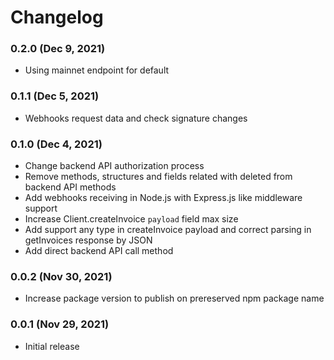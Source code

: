 # Changelog

### 0.2.0 (Dec 9, 2021)

- Using mainnet endpoint for default

### 0.1.1 (Dec 5, 2021)

- Webhooks request data and check signature changes

### 0.1.0 (Dec 4, 2021)

- Change backend API authorization process
- Remove methods, structures and fields related with deleted from backend API methods
- Add webhooks receiving in Node.js with Express.js like middleware support
- Increase Client.createInvoice `payload` field max size
- Add support any type in createInvoice payload and correct parsing in getInvoices response by JSON
- Add direct backend API call method

### 0.0.2 (Nov 30, 2021)

- Increase package version to publish on prereserved npm package name

### 0.0.1 (Nov 29, 2021)

- Initial release
